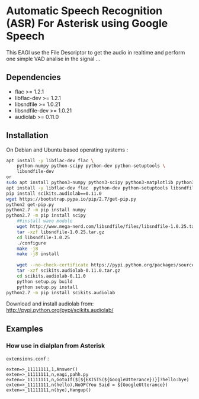 # Automatic Speech Recognition (ASR) For Asterisk using Google Speech

This EAGI use the File Descriptor to get the audio in realtime and perform one simple VAD analise in the signal ... 

## Dependencies

- flac >= 1.2.1
- libflac-dev >= 1.2.1
- libsndfile >= 1.0.21
- libsndfile-dev >= 1.0.21
- audiolab >= 0.11.0

## Installation

On Debian and Ubuntu based operating systems :

```sh
apt install -y libflac-dev flac \
    python-numpy python-scipy python-dev python-setuptools \
    libsndfile-dev
or 
sudo apt install python3-numpy python3-scipy python3-matplotlib python3-pandas python3-sympy python3-nose
apt install -y libflac-dev flac  python-dev python-setuptools libsndfile-dev
pip install scikits.audiolab==0.11.0
wget https://bootstrap.pypa.io/pip/2.7/get-pip.py
python2 get-pip.py
python2.7 -m pip install numpy
python2.7 -m pip install scipy
    ##install wave module
    wget http://www.mega-nerd.com/libsndfile/files/libsndfile-1.0.25.tar.gz
    tar -xzf libsndfile-1.0.25.tar.gz
    cd libsndfile-1.0.25
    ./configure
    make -j8
    make -j8 install
   
    wget --no-check-certificate https://pypi.python.org/packages/source/s/scikits.audiolab/scikits.audiolab-0.11.0.tar.gz#md5=f93f17211c7763d8631e0d10f37471b0
    tar -xzf scikits.audiolab-0.11.0.tar.gz
    cd scikits.audiolab-0.11.0
    python setup.py build
    python setup.py install
python2.7 -m pip install scikits.audiolab
```


Download and install audiolab from: http://pypi.python.org/pypi/scikits.audiolab/

## Examples

### How use in dialplan from Asterisk

`extensions.conf` :

```asterisk
exten=>_11111111,1,Answer()
exten=>_11111111,n,eagi,pahh.py
exten=>_11111111,n,GotoIf($[${EXISTS(${GoogleUtterance})}]?hello:bye)
exten=>_11111111,n(hello),NoOP(You Said = ${GoogleUtterance})
exten=>_11111111,n(bye),Hangup()
```
